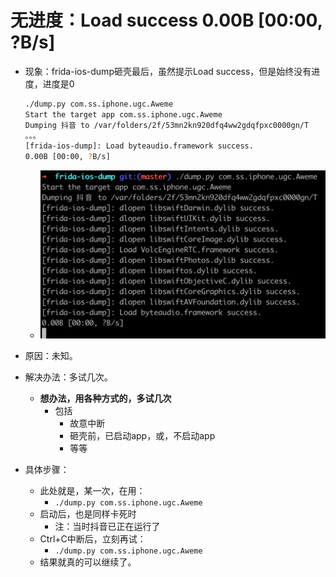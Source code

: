 # 无进度：Load success 0.00B [00:00, ?B/s]

* 现象：frida-ios-dump砸壳最后，虽然提示Load success，但是始终没有进度，进度是0
  ```bash
  ./dump.py com.ss.iphone.ugc.Aweme
  Start the target app com.ss.iphone.ugc.Aweme
  Dumping 抖音 to /var/folders/2f/53mn2kn920dfq4ww2gdqfpxc0000gn/T
  。。。
  [frida-ios-dump]: Load byteaudio.framework success.
  0.00B [00:00, ?B/s]
  ```
  * ![load_success_0_00b_no_progress](../assets/img/load_success_0_00b_no_progress.png)

* 原因：未知。
* 解决办法：多试几次。
  * **想办法，用各种方式的，多试几次**
    * 包括
      * 故意中断
      * 砸壳前，已启动app，或，不启动app
      * 等等
* 具体步骤：
  * 此处就是，某一次，在用：
    * `./dump.py com.ss.iphone.ugc.Aweme`
  * 启动后，也是同样卡死时
    * 注：当时抖音已正在运行了
  * Ctrl+C中断后，立刻再试：
    * `./dump.py com.ss.iphone.ugc.Aweme`
  * 结果就真的可以继续了。
